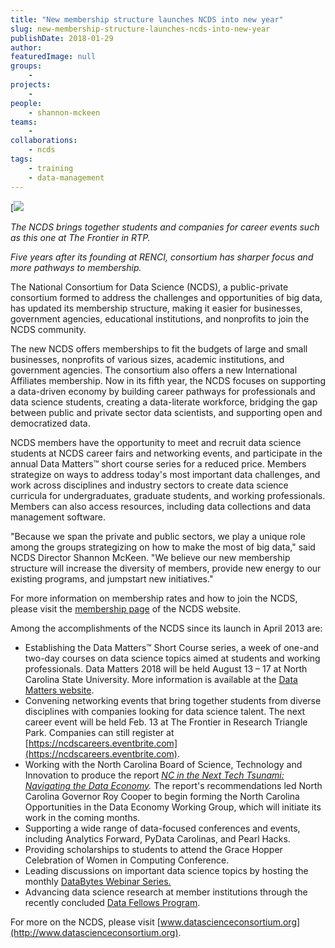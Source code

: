 ```yaml
---
title: "New membership structure launches NCDS into new year"
slug: new-membership-structure-launches-ncds-into-new-year
publishDate: 2018-01-29
author: 
featuredImage: null
groups:
    - 
projects:
    -
people:
    - shannon-mckeen
teams: 
    - 
collaborations:
    - ncds
tags:
    - training
    - data-management
---
```

[![](https://renci.org/wp-content/uploads/2018/01/data-general-1024x587.jpg) 

*The NCDS brings together students and companies for career events such as this one at The Frontier in RTP.* 

_Five years after its founding at RENCI, consortium has sharper focus and more pathways to membership._ 

The National Consortium for Data Science (NCDS), a public-private consortium formed to address the challenges and opportunities of big data, has updated its membership structure, making it easier for businesses, government agencies, educational institutions, and nonprofits to join the NCDS community.  

The new NCDS offers memberships to fit the budgets of large and small businesses, nonprofits of various sizes, academic institutions, and government agencies. The consortium also offers a new International Affiliates membership. Now in its fifth year, the NCDS focuses on supporting a data-driven economy by building career pathways for professionals and data science students, creating a data-literate workforce, bridging the gap between public and private sector data scientists, and supporting open and democratized data. 

NCDS members have the opportunity to meet and recruit data science students at NCDS career fairs and networking events, and participate in the annual Data Matters™ short course series for a reduced price. Members strategize on ways to address today's most important data challenges, and work across disciplines and industry sectors to create data science curricula for undergraduates, graduate students, and working professionals. Members can also access resources, including data collections and data management software. 

"Because we span the private and public sectors, we play a unique role among the groups strategizing on how to make the most of big data," said NCDS Director Shannon McKeen. "We believe our new membership structure will increase the diversity of members, provide new energy to our existing programs, and jumpstart new initiatives." 

For more information on membership rates and how to join the NCDS, please visit the [membership page](http://datascienceconsortium.org/membership-information/) of the NCDS website. 

Among the accomplishments of the NCDS since its launch in April 2013 are:

*   Establishing the Data Matters™ Short Course series, a week of one-and two-day courses on data science topics aimed at students and working professionals. Data Matters 2018 will be held August 13 – 17 at North Carolina State University. More information is available at the [Data Matters website](http://www.datamatters.org/).
*   Convening networking events that bring together students from diverse disciplines with companies looking for data science talent. The next career event will be held Feb. 13 at The Frontier in Research Triangle Park. Companies can still register at [https://ncdscareers.eventbrite.com](https://ncdscareers.eventbrite.com).
*   Working with the North Carolina Board of Science, Technology and Innovation to produce the report [_NC in the Next Tech Tsunami: Navigating the Data Economy_](http://www.nccommerce.com/Portals/6/Documents/Resources/NC%20Big%20Data%20Report.pdf)_._ The report's recommendations led North Carolina Governor Roy Cooper to begin forming the North Carolina Opportunities in the Data Economy Working Group, which will initiate its work in the coming months.
*   Supporting a wide range of data-focused conferences and events, including Analytics Forward, PyData Carolinas, and Pearl Hacks.
*   Providing scholarships to students to attend the Grace Hopper Celebration of Women in Computing Conference.
*   Leading discussions on important data science topics by hosting the monthly [DataBytes Webinar Series.](http://datascienceconsortium.org/databytes-webinars/)
*   Advancing data science research at member institutions through the recently concluded [Data Fellows Program](http://datascienceconsortium.org/data-fellow-awards/).

For more on the NCDS, please visit [www.datascienceconsortium.org](http://www.datascienceconsortium.org).
